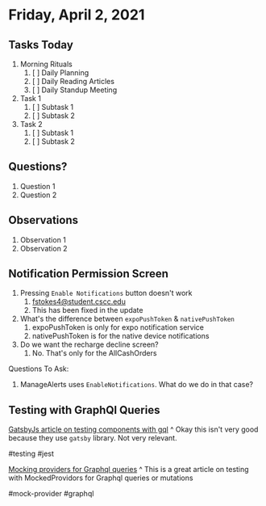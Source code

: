 # Friday, April 2, 2021

## Tasks Today

1. Morning Rituals
   1. [ ] Daily Planning
   2. [ ] Daily Reading Articles
   3. [ ] Daily Standup Meeting
2. Task 1
   1. [ ] Subtask 1
   2. [ ] Subtask 2
3. Task 2
   1. [ ] Subtask 1
   2. [ ] Subtask 2

## Questions?

1. Question 1
2. Question 2

## Observations

1. Observation 1
2. Observation 2

## Notification Permission Screen

1. Pressing `Enable Notifications` button doesn't work
   1. fstokes4@student.cscc.edu
   2. This has been fixed in the update
2. What's the difference between `expoPushToken` & `nativePushToken`
   1. expoPushToken is only for expo notification service
   2. nativePushToken is for the native device notifications
3. Do we want the recharge decline screen?
   1. No. That's only for the AllCashOrders

Questions To Ask:
1. ManageAlerts uses `EnableNotifications`. What do we do in that case?


## Testing with GraphQl Queries

[GatsbyJs article on testing components with gql](https://www.gatsbyjs.com/docs/how-to/testing/testing-components-with-graphql/)
^ Okay this isn't very good because they use `gatsby` library. Not very relevant.

#testing #jest

[Mocking providers for Graphql queries](https://www.apollographql.com/docs/react/development-testing/testing/)
^ This is a great article on testing with MockedProvidors for Graphql queries or mutations

#mock-provider #graphql
